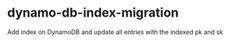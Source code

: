 # dynamo-db-index-migration
Add index on DynamoDB and update all entries with the indexed pk and sk
